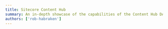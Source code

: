 ```yaml
---
title: Sitecore Content Hub
summary: An in-depth showcase of the capabilities of the Content Hub DAM, ranging from a users perspective to developer integrations.
authors: ['rob-habraken']
---
```

